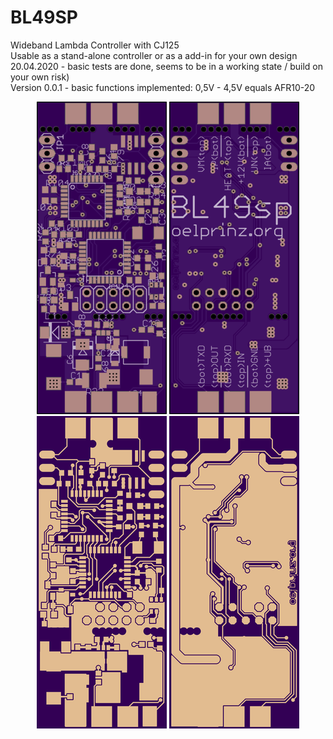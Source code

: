 # BL49SP
Wideband Lambda Controller with CJ125<br/>
Usable as a stand-alone controller or as a add-in for your own design<br/>
20.04.2020 - basic tests are done, seems to be in a working state / build on your own risk)<br/>
Version 0.0.1 - basic functions implemented: 0,5V - 4,5V equals AFR10-20<br/>

<p align="center">
  <img src="hardware/V0.0.1/top.png" title="Top Side">
  <img src="hardware/V0.0.1/bottom.png" alt="accessibility text"><br/>
    <img src="hardware/V0.0.1/top_layer.png" title="Top Side">
  <img src="hardware/V0.0.1/bottom_layer.png" alt="accessibility text">
</p>

